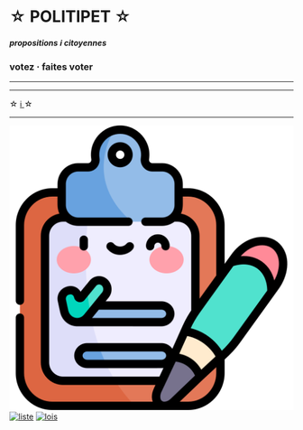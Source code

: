 <div id="header" markdown="1">

☆ POLITIPET ☆
=============

#### _propositions_ <em>ℹ️ </em> _citoyennes_

### votez · faites voter

</div>

-----

<div id="contents"></div>
<script src="main.js"></script>

-----

<div id="footer" markdown="1">

☆ [ℹ️ ](info.md) ☆

-----

[![sondage](favicon.ico)](poll/)
[![liste][logo an]][most voted]
[![lois][logo lois]](commission/lois.md)

</div>


[logo an]: https://www.assemblee-nationale.fr/assets/images/logo_an_square.png
[logo lois]: https://www.assemblee-nationale.fr/var/ezflow_site/storage/images/3/8/8/9/4589883-1-fre-FR/PICTO_AFF_LOIS_300x300.png
[most voted]: https://petitions.assemblee-nationale.fr/initiatives?order=most_voted
